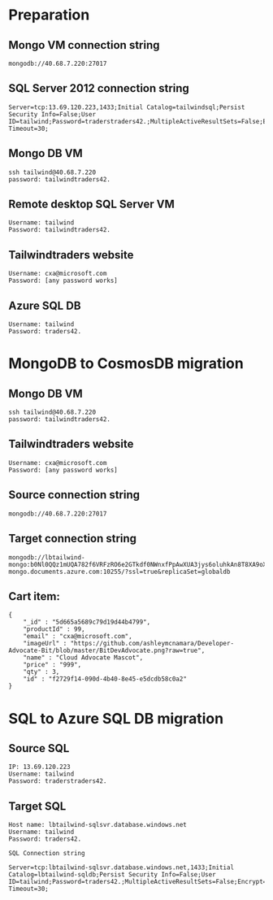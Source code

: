 # Preparation

## Mongo VM connection string

```
mongodb://40.68.7.220:27017
```

## SQL Server 2012 connection string

```
Server=tcp:13.69.120.223,1433;Initial Catalog=tailwindsql;Persist Security Info=False;User ID=tailwind;Password=traderstraders42.;MultipleActiveResultSets=False;Encrypt=True;TrustServerCertificate=True;Connection Timeout=30;
```

## Mongo DB VM

```
ssh tailwind@40.68.7.220
password: tailwindtraders42.
```

## Remote desktop SQL Server VM

```
Username: tailwind
Password: tailwindtraders42.
```

## Tailwindtraders website

```
Username: cxa@microsoft.com
Password: [any password works]
```

## Azure SQL DB

```
Username: tailwind
Password: traders42.
```

# MongoDB to CosmosDB migration

## Mongo DB VM

```
ssh tailwind@40.68.7.220
password: tailwindtraders42.
```

## Tailwindtraders website

```
Username: cxa@microsoft.com
Password: [any password works]
```

## Source connection string

```
mongodb://40.68.7.220:27017
```

## Target connection string

```
mongodb://lbtailwind-mongo:b0Nl0QQz1mUQA782f6VRFzRO6e2GTkdf0NWnxfPpAwXUA3jys6oluhkAn8T8XA9oXknnIo4wTc2qFCH749M0Bw==@lbtailwind-mongo.documents.azure.com:10255/?ssl=true&replicaSet=globaldb
```

## Cart item:

```
{
	"_id" : "5d665a5689c79d19d44b4799",
	"productId" : 99,
	"email" : "cxa@microsoft.com",
	"imageUrl" : "https://github.com/ashleymcnamara/Developer-Advocate-Bit/blob/master/BitDevAdvocate.png?raw=true",
	"name" : "Cloud Advocate Mascot",
	"price" : "999",
	"qty" : 3,
	"id" : "f2729f14-090d-4b40-8e45-e5dcdb58c0a2"
}
```

# SQL to Azure SQL DB migration

## Source SQL

```
IP: 13.69.120.223
Username: tailwind
Password: traderstraders42.
```

## Target SQL

```
Host name: lbtailwind-sqlsvr.database.windows.net
Username: tailwind
Password: traders42.

SQL Connection string

Server=tcp:lbtailwind-sqlsvr.database.windows.net,1433;Initial Catalog=lbtailwind-sqldb;Persist Security Info=False;User ID=tailwind;Password=traders42.;MultipleActiveResultSets=False;Encrypt=True;TrustServerCertificate=False;Connection Timeout=30;
```
